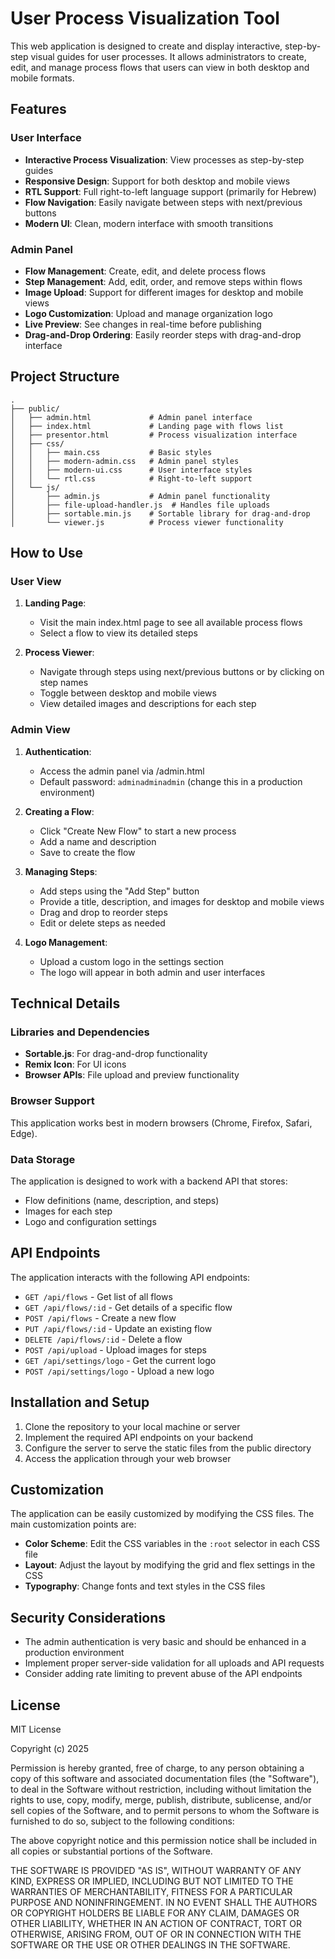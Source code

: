 # User Process Visualization Tool

This web application is designed to create and display interactive, step-by-step visual guides for user processes. It allows administrators to create, edit, and manage process flows that users can view in both desktop and mobile formats.

## Features

### User Interface
- **Interactive Process Visualization**: View processes as step-by-step guides
- **Responsive Design**: Support for both desktop and mobile views
- **RTL Support**: Full right-to-left language support (primarily for Hebrew)
- **Flow Navigation**: Easily navigate between steps with next/previous buttons
- **Modern UI**: Clean, modern interface with smooth transitions

### Admin Panel
- **Flow Management**: Create, edit, and delete process flows
- **Step Management**: Add, edit, order, and remove steps within flows
- **Image Upload**: Support for different images for desktop and mobile views
- **Logo Customization**: Upload and manage organization logo
- **Live Preview**: See changes in real-time before publishing
- **Drag-and-Drop Ordering**: Easily reorder steps with drag-and-drop interface

## Project Structure

```
.
├── public/
│   ├── admin.html             # Admin panel interface
│   ├── index.html             # Landing page with flows list
│   ├── presentor.html         # Process visualization interface
│   ├── css/
│   │   ├── main.css           # Basic styles
│   │   ├── modern-admin.css   # Admin panel styles
│   │   ├── modern-ui.css      # User interface styles
│   │   └── rtl.css            # Right-to-left support
│   └── js/
│       ├── admin.js           # Admin panel functionality
│       ├── file-upload-handler.js  # Handles file uploads
│       ├── sortable.min.js    # Sortable library for drag-and-drop
│       └── viewer.js          # Process viewer functionality
```

## How to Use

### User View

1. **Landing Page**: 
   - Visit the main index.html page to see all available process flows
   - Select a flow to view its detailed steps

2. **Process Viewer**:
   - Navigate through steps using next/previous buttons or by clicking on step names
   - Toggle between desktop and mobile views
   - View detailed images and descriptions for each step

### Admin View

1. **Authentication**:
   - Access the admin panel via /admin.html
   - Default password: `adminadminadmin` (change this in a production environment)

2. **Creating a Flow**:
   - Click "Create New Flow" to start a new process
   - Add a name and description
   - Save to create the flow

3. **Managing Steps**:
   - Add steps using the "Add Step" button
   - Provide a title, description, and images for desktop and mobile views
   - Drag and drop to reorder steps
   - Edit or delete steps as needed

4. **Logo Management**:
   - Upload a custom logo in the settings section
   - The logo will appear in both admin and user interfaces

## Technical Details

### Libraries and Dependencies
- **Sortable.js**: For drag-and-drop functionality
- **Remix Icon**: For UI icons
- **Browser APIs**: File upload and preview functionality

### Browser Support
This application works best in modern browsers (Chrome, Firefox, Safari, Edge).

### Data Storage
The application is designed to work with a backend API that stores:
- Flow definitions (name, description, and steps)
- Images for each step
- Logo and configuration settings

## API Endpoints

The application interacts with the following API endpoints:

- `GET /api/flows` - Get list of all flows
- `GET /api/flows/:id` - Get details of a specific flow
- `POST /api/flows` - Create a new flow
- `PUT /api/flows/:id` - Update an existing flow
- `DELETE /api/flows/:id` - Delete a flow
- `POST /api/upload` - Upload images for steps
- `GET /api/settings/logo` - Get the current logo
- `POST /api/settings/logo` - Upload a new logo

## Installation and Setup

1. Clone the repository to your local machine or server
2. Implement the required API endpoints on your backend
3. Configure the server to serve the static files from the public directory
4. Access the application through your web browser

## Customization

The application can be easily customized by modifying the CSS files. The main customization points are:

- **Color Scheme**: Edit the CSS variables in the `:root` selector in each CSS file
- **Layout**: Adjust the layout by modifying the grid and flex settings in the CSS
- **Typography**: Change fonts and text styles in the CSS files

## Security Considerations

- The admin authentication is very basic and should be enhanced in a production environment
- Implement proper server-side validation for all uploads and API requests
- Consider adding rate limiting to prevent abuse of the API endpoints

## License

MIT License

Copyright (c) 2025

Permission is hereby granted, free of charge, to any person obtaining a copy
of this software and associated documentation files (the "Software"), to deal
in the Software without restriction, including without limitation the rights
to use, copy, modify, merge, publish, distribute, sublicense, and/or sell
copies of the Software, and to permit persons to whom the Software is
furnished to do so, subject to the following conditions:

The above copyright notice and this permission notice shall be included in all
copies or substantial portions of the Software.

THE SOFTWARE IS PROVIDED "AS IS", WITHOUT WARRANTY OF ANY KIND, EXPRESS OR
IMPLIED, INCLUDING BUT NOT LIMITED TO THE WARRANTIES OF MERCHANTABILITY,
FITNESS FOR A PARTICULAR PURPOSE AND NONINFRINGEMENT. IN NO EVENT SHALL THE
AUTHORS OR COPYRIGHT HOLDERS BE LIABLE FOR ANY CLAIM, DAMAGES OR OTHER
LIABILITY, WHETHER IN AN ACTION OF CONTRACT, TORT OR OTHERWISE, ARISING FROM,
OUT OF OR IN CONNECTION WITH THE SOFTWARE OR THE USE OR OTHER DEALINGS IN THE
SOFTWARE.